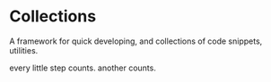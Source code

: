 # Collections
A framework for quick developing, and collections of code snippets, utilities.

every little step counts.
another counts.